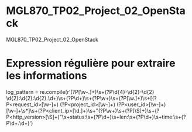 # MGL870_TP02_Project_02_OpenStack
MGL870_TP02_Project_02_OpenStack
# Expression régulière pour extraire les informations
log_pattern = re.compile(r'(?P<logfile>[\w\-.]+)\s+(?P<timestamp>\d{4}-\d{2}-\d{2} \d{2}:\d{2}:\d{2}\.\d+)\s+(?P<pid>\d+)\s+(?P<level>\w+)\s+(?P<source>[\w.]+)\s+\[(?P<request_id>[\w-]+) (?P<project_id>[\w-]+) (?P<user_id>[\w-]+) [\w-]+\s*\]\s+(?P<client_ip>[\d.]+)\s+"(?P<method>\w+)\s+(?P<url>[\S]+)\s+(?P<http_version>[\S]+)"\s+status:\s+(?P<status>\d+)\s+len:\s+(?P<length>\d+)\s+time:\s+(?P<time>\d+\.\d+)')
